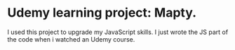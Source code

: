 # Udemy learning project: Mapty.

I used this project to upgrade my JavaScript skills. I just wrote the JS part of the code when i watched an Udemy course.
